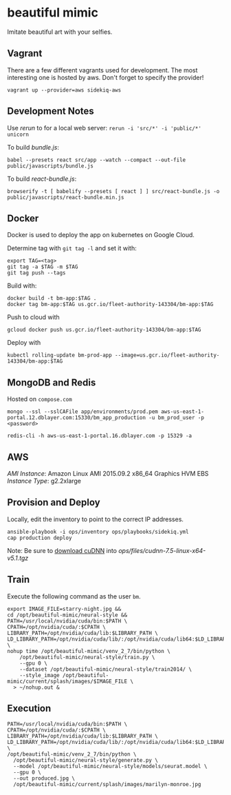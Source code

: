 # beautiful mimic

Imitate beautiful art with your selfies.

## Vagrant

There are a few different vagrants used for development.
The most interesting one is hosted by aws.  Don't forget to specify the provider!

```
vagrant up --provider=aws sidekiq-aws
```

## Development Notes

Use _rerun_ to for a local web server:
`rerun -i 'src/*' -i 'public/*' unicorn`

To build _bundle.js_:

`babel --presets react src/app --watch --compact --out-file public/javascripts/bundle.js`

To build _react-bundle.js_:

`browserify -t [ babelify --presets [ react ] ] src/react-bundle.js -o public/javascripts/react-bundle.min.js`

## Docker

Docker is used to deploy the app on kubernetes on Google Cloud.  

Determine tag with `git tag -l` and set it with:

```
export TAG=<tag>
git tag -a $TAG -m $TAG
git tag push --tags
```

Build with:

```
docker build -t bm-app:$TAG .
docker tag bm-app:$TAG us.gcr.io/fleet-authority-143304/bm-app:$TAG
```

Push to cloud with

```
gcloud docker push us.gcr.io/fleet-authority-143304/bm-app:$TAG
```

Deploy with

```
kubectl rolling-update bm-prod-app --image=us.gcr.io/fleet-authority-143304/bm-app:$TAG
```

## MongoDB and Redis

Hosted on `compose.com`

```
mongo --ssl --sslCAFile app/environments/prod.pem aws-us-east-1-portal.12.dblayer.com:15330/bm_app_production -u bm_prod_user -p <password>
```

```
redis-cli -h aws-us-east-1-portal.16.dblayer.com -p 15329 -a
```

## AWS

*AMI Instance*: Amazon Linux AMI 2015.09.2 x86_64 Graphics HVM EBS
*Instance Type*: g2.2xlarge

## Provision and Deploy

Locally, edit the inventory to point to the correct IP addresses.

```
ansible-playbook -i ops/inventory ops/playbooks/sidekiq.yml
cap production deploy
```

Note: Be sure to [download cuDNN](https://developer.nvidia.com/rdp/cudnn-download) into _ops/files/cudnn-7.5-linux-x64-v5.1.tgz_

## Train

Execute the following command as the user `bm`.

```
export IMAGE_FILE=starry-night.jpg &&
cd /opt/beautiful-mimic/neural-style && 
PATH=/usr/local/nvidia/cuda/bin:$PATH \
CPATH=/opt/nvidia/cuda/:$CPATH \
LIBRARY_PATH=/opt/nvidia/cuda/lib:$LIBRARY_PATH \
LD_LIBRARY_PATH=/opt/nvidia/cuda/lib/:/opt/nvidia/cuda/lib64:$LD_LIBRARY_PATH \
nohup time /opt/beautiful-mimic/venv_2_7/bin/python \
    /opt/beautiful-mimic/neural-style/train.py \
    --gpu 0 \
    --dataset /opt/beautiful-mimic/neural-style/train2014/ \
    --style_image /opt/beautiful-mimic/current/splash/images/$IMAGE_FILE \
  > ~/nohup.out &
```


## Execution

```
PATH=/usr/local/nvidia/cuda/bin:$PATH \
CPATH=/opt/nvidia/cuda/:$CPATH \
LIBRARY_PATH=/opt/nvidia/cuda/lib:$LIBRARY_PATH \
LD_LIBRARY_PATH=/opt/nvidia/cuda/lib/:/opt/nvidia/cuda/lib64:$LD_LIBRARY_PATH \
/opt/beautiful-mimic/venv_2_7/bin/python \
  /opt/beautiful-mimic/neural-style/generate.py \
  --model /opt/beautiful-mimic/neural-style/models/seurat.model \
  --gpu 0 \
  --out produced.jpg \
  /opt/beautiful-mimic/current/splash/images/marilyn-monroe.jpg
```
